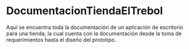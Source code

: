 # DocumentacionTiendaElTrebol
Aquí se encuentra toda la documentación de un aplicación de escritorio para una tienda, la cual cuenta con la documentación desde la toma de requerimientos hasta el diseño del prototipo.
